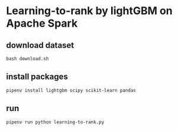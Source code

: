 # Learning-to-rank by lightGBM on Apache Spark

## download dataset

```shell
bash download.sh
```

## install packages

```shell
pipenv install lightgbm scipy scikit-learn pandas
```

## run

```shell
pipenv run python learning-to-rank.py
```
